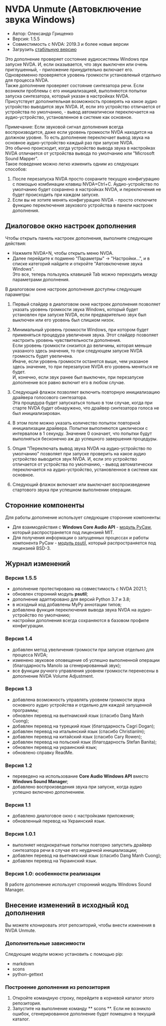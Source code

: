 # NVDA Unmute (Автовключение звука Windows)

* Автор: Олександр Грищенко
* Версия: 1.5.5
* Совместимость с NVDA: 2019.3 и более новые версии
* Загрузить [стабільную версию][1]

Это дополнение проверяет состояние аудиосистемы Windows при запуске NVDA. И, если оказывается, что звук выключен или очень приглушенный, - приложение принудительно включает его.  
Одновременно проверяется уровень громкости установленый отдельно для процесса NVDA.  
Также дополнение проверяет состояние синтезатора речи. Если возникли проблемы с его инициализацией, выполняются попытки запуска синтезатора, который указан в настройках NVDA.  
Присутствует дополнительная возможность проверять на какое аудио устройство выводится звук NVDA. И, если это устройство отличается от устройства по умолчанию, - вывод автоматически переключается на аудио-устройство, установленное в системе как основное.

Примечание: Если звуковой сигнал дополнения всегда воспроизводится, даже если уровень громкости NVDA находится на должном уровне. То есть дополнение переключает вывод звука на основное аудио-устройство каждый раз при запуске NVDA.  
Это обычно происходит, когда устройство вывода звука в настройках NVDA отличается от устройства вывода по умолчанию или "Microsoft Sound Mapper".  
Такое поведение можно легко изменить одним из следующих способов:

1. После перезапуска NVDA просто сохраните текущую конфигурацию с помощью комбинации клавиш NVDA+Ctrl+C. Аудио-устройство по умолчанию будет сохранено в настройках NVDA, и переключения не будет происходить при каждом запуске.
2. Если вы не хотите менять конфигурацию NVDA - просто отключите функцию переключения звукового устройства в панели настроек дополнения.

## Диалоговое окно настроек дополнения
Чтобы открыть панель настроек дополнения, выполните следующие действия:

* Нажмите NVDA+N, чтобы открыть меню NVDA.
* Далее перейдите к подменю "Параметры" -> "Настройки...", и в списке категорий найдите и откройте "Автовключение звука Windows".  
Это все, теперь пользуясь клавишей Tab можно переходить между параметрами дополнения.

В диалоговом окне настроек дополнения доступны следующие параметры:

1. Первый слайдер в диалоговом окне настроек дополнения позволяет указать уровень громкости звука Windows, который будет установлен при запуске NVDA, если предварительно звук был выключен или его уровень был слишком низок.

2. Минимальный уровень громкости Windows, при котором будет применяться процедура увеличения звука. Этот слайдер позволяет настроить уровень чувствительности дополнения.  
Если уровень громкости снизится до величины, которая меньше указаного здесь значения, то при следующем запуске NVDA громкость будет увеличена.  
Иначе, если уровень громкости останется выше, чем указаное здесь значение, то при перезапуске NVDA его уровень меняться не будет.  
И, конечно, если звук ранее был выключен, при перезапуске дополнение все равно включит его в любом случае.

3. Следующий флажок позволяет включить повторную инициализацию драйвера голосового синтезатора.  
Эта процедура будет запускаться только в том случае, когда при старте NVDA будет обнаружено, что драйвер синтезатора голоса не был инициализирован.

4. В этом поле можно указать количество попыток повторной инициализации драйвера. Попытки выполняются циклически с интервалом в 1 секунду. Значение 0 означает, что попытки будут выполняться бесконечно аж до успешного завершения процедуры.

5. Опция "Переключать вывод звука NVDA на аудио-устройство по умолчанию" позволяет при запуске проверить на какое аудио устройство выводится звук NVDA. И, если это устройство отличается от устройства по умолчанию, - вывод автоматически переключается на аудио-устройство, установленное в системе как основное.

6. Следующий флажок включает или выключает воспроизведение стартового звука при успешном выполнении операции.

## Сторонние компоненты
Для работы дополнение использует следующие сторонние компоненты:

* Для взаимодействия с **Windows Core Audio API** - [модуль PyCaw](https://github.com/AndreMiras/pycaw/), который распространяется под лицензией MIT.
* Для получения информации о запущенных процессах и работы компонента PyCaw - [модуль psutil](https://github.com/giampaolo/psutil), который распространяется под лицензией BSD-3.

## Журнал изменений

### Версия 1.5.5
* дополнение протестировано на совместимость с NVDA 2021.1;
* обновлен сторонний модуль **psutil**;
* дополнение адаптировано для версий Python 3.7 и 3.8;
* в исходный код добавлены MyPy аннотации типов;
* добавлена функция переключения вывода звука NVDA на аудио-устройство по умолчанию;
* настройки дополнения всегда сохраняются в базовом профиле конфигурации.

### Версия 1.4
* добавлен метод увеличения громкости при запуске отдельно для процесса NVDA;
* изменено звуковое оповещение об успешно выполненной операции (благодарность Manolo за сгенерированный звук);
* все функции ручного управления уровнем громкости перенесены в дополнение NVDA Volume Adjustment.

### Версия 1.3
* добавлена ​​возможность управлять уровнем громкости звука основного аудио устройства и отдельно для каждой запущенной программы;
* обновлен перевод на вьетнамский язык (спасибо Dang Manh Cuong);
* добавлен перевод на турецкий язык (благодарность Cagri Dogan);
* добавлен перевод на итальянский язык (спасибо Christianlm);
* добавлен перевод на китайский язык (спасибо Cary Rowen);
* добавлен перевод на польский язык (благодарность Stefan Banita);
* обновлен перевод на украинский язык;
* обновлено справку ReadMe.

### Версия 1.2
* переведено на использование **Core Audio Windows API** вместо **Windows Sound Manager**;
* добавлено воспроизведения звука при запуске, когда аудио успешно включено дополнением.

### Версия 1.1
* добавлено диалоговое окно с настройками приложения;
* обновленный перевод на Украинский язык.

### Версия 1.0.1
* выполняет неоднократные попытки повторно запустить драйвер синтезатора речи в случае его неудачной инициализации;
* добавлен перевод на вьетнамский язык (спасибо Dang Manh Cuong);
* добавлен перевод на Украинский язык.

### Версия 1.0: особенности реализации
В работе дополнение использует сторонний модуль Windows Sound Manager.

## Внесение изменений в исходный код дополнения
Вы можете клонировать этот репозиторий, чтобы внести изменения в NVDA Unmute.

### Дополнительные зависимости
Следующие модули можно установить с помощью pip:

- markdown
- scons
- python-gettext

### Построение дополнения из репозитория
1. Откройте командную строку, перейдите в корневой каталог этого репозитория.
2. Запустите на выполнение команду ** scons **. Если не возникло ошибок, сгенерированное дополнение будет помещено в текущий каталог.

[1]: https://github.com/grisov/Unmute/releases/download/latest/unmute-1.5.5.nvda-addon
